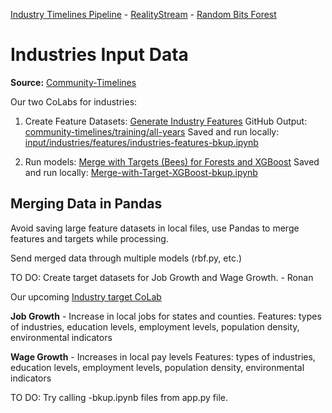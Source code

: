 [Industry Timelines Pipeline](../../../data-pipeline/timelines) - [RealityStream](../../) - [Random Bits Forest](../../models/random-bits-forest/)

# Industries Input Data

**Source:** [Community-Timelines](https://github.com/ModelEarth/community-timelines/tree/main/training/naics2/US/counties)

Our two CoLabs for industries:

1. Create Feature Datasets: [Generate Industry Features](https://colab.research.google.com/drive/1HJnuilyEFjBpZLrgxDa4S0diekwMeqnh?usp=sharing)
GitHub Output: [community-timelines/training/all-years](https://github.com/ModelEarth/community-timelines/tree/main/training/all-years)
Saved and run locally: [input/industries/features/industries-features-bkup.ipynb](features/industries-features-bkup.ipynb)

2. Run models: [Merge with Targets (Bees) for Forests and XGBoost](https://colab.research.google.com/drive/1zu0WcCiIJ5X3iN1Hd1KSW4dGn0JuodB8?usp=sharing)
Saved and run locally: [Merge-with-Target-XGBoost-bkup.ipynb](../../models/Merge-with-Target-XGBoost-bkup.ipynb)


## Merging Data in Pandas

Avoid saving large feature datasets in local files, use Pandas to merge features and targets while processing.

Send merged data through multiple models (rbf.py, etc.)

TO DO: Create target datasets for Job Growth and Wage Growth. - Ronan

Our upcoming [Industry target CoLab](https://colab.research.google.com/drive/19ReOauJDQHPU2a_Fln8-Kcgsd566IYtQ?usp=sharing)

**Job Growth** - Increase in local jobs for states and counties.
Features: types of industries, education levels, employment levels, population density, environmental indicators

**Wage Growth** - Increases in local pay levels
Features: types of industries, education levels, employment levels, population density, environmental indicators

TO DO: Try calling -bkup.ipynb files from app.py file.

